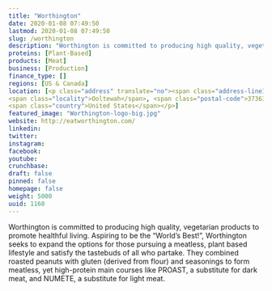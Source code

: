 ```yaml
---
title: "Worthington"
date: 2020-01-08 07:49:50
lastmod: 2020-01-08 07:49:50
slug: /worthington
description: "Worthington is committed to producing high quality, vegetarian products to promote healthful living. Aspiring to be the “World’s Best!”, Worthington seeks to expand the options for those pursuing a meatless, plant based lifestyle and satisfy the tastebuds of all who partake. They combined roasted peanuts with gluten (derived from flour) and seasonings to form meatless, yet high-protein main courses like PROAST, a substitute for dark meat, and NUMETE, a substitute for light meat."
proteins: [Plant-Based]
products: [Meat]
business: [Production]
finance_type: []
regions: [US & Canada]
location: [<p class="address" translate="no"><span class="address-line1">David smith Lane</span><br>
<span class="locality">Ooltewah</span>, <span class="postal-code">37363</span><br>
<span class="country">United States</span></p>]
featured_image: "Worthington-logo-big.jpg"
website: http://eatworthington.com/
linkedin: 
twitter: 
instagram: 
facebook: 
youtube: 
crunchbase: 
draft: false
pinned: false
homepage: false
weight: 5000
uuid: 1160
---
```

Worthington is committed to producing high quality, vegetarian products to promote healthful living. Aspiring to be the “World’s Best!”, Worthington seeks to expand the options for those pursuing a meatless, plant based lifestyle and satisfy the tastebuds of all who partake. They combined roasted peanuts with gluten (derived from flour) and seasonings to form meatless, yet high-protein main courses like PROAST, a substitute for dark meat, and NUMETE, a substitute for light meat.

